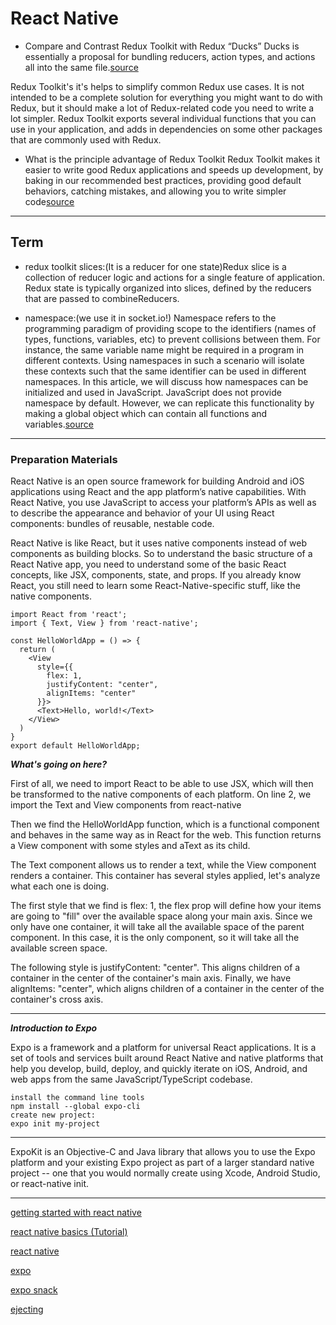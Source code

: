 # React Native

- Compare and Contrast Redux Toolkit with Redux “Ducks”
Ducks is essentially a proposal for bundling reducers, action types, and actions all into the same file.[source](https://medium.com/swlh/the-good-the-bad-of-react-redux-and-why-ducks-might-be-the-solution-1567d5bdc698)

Redux Toolkit's it's helps to simplify common Redux use cases. It is not intended to be a complete solution for everything you might want to do with Redux, but it should make a lot of Redux-related code you need to write a lot simpler. Redux Toolkit exports several individual functions that you can use in your application, and adds in dependencies on some other packages that are commonly used with Redux.


- What is the principle advantage of Redux Toolkit
Redux Toolkit makes it easier to write good Redux applications and speeds up development, by baking in our recommended best practices, providing good default behaviors, catching mistakes, and allowing you to write simpler code[source](https://redux.js.org/redux-toolkit/overview)

***

## Term

- redux toolkit slices:(It is a reducer for one state)Redux slice is a collection of reducer logic and actions for a single feature of application.
Redux state is typically organized into slices, defined by the reducers that are passed to combineReducers.

- namespace:(we use it in socket.io!)
Namespace refers to the programming paradigm of providing scope to the identifiers (names of types, functions, variables, etc) to prevent collisions between them. For instance, the same variable name might be required in a program in different contexts. Using namespaces in such a scenario will isolate these contexts such that the same identifier can be used in different namespaces. In this article, we will discuss how namespaces can be initialized and used in JavaScript. JavaScript does not provide namespace by default. However, we can replicate this functionality by making a global object which can contain all functions and variables.[source](https://www.geeksforgeeks.org/javascript-namespace/)

***

### Preparation Materials


React Native is an open source framework for building Android and iOS applications using React and the app platform’s native capabilities. With React Native, you use JavaScript to access your platform’s APIs as well as to describe the appearance and behavior of your UI using React components: bundles of reusable, nestable code.


React Native is like React, but it uses native components instead of web components as building blocks. So to understand the basic structure of a React Native app, you need to understand some of the basic React concepts, like JSX, components, state, and props. If you already know React, you still need to learn some React-Native-specific stuff, like the native components.

```
import React from 'react';
import { Text, View } from 'react-native';

const HelloWorldApp = () => {
  return (
    <View
      style={{
        flex: 1,
        justifyContent: "center",
        alignItems: "center"
      }}>
      <Text>Hello, world!</Text>
    </View>
  )
}
export default HelloWorldApp;
```
***What's going on here?***

First of all, we need to import React to be able to use JSX, which will then be transformed to the native components of each platform.
On line 2, we import the Text and View components from react-native

Then we find the HelloWorldApp function, which is a functional component and behaves in the same way as in React for the web. This function returns a View component with some styles and aText as its child.

The Text component allows us to render a text, while the View component renders a container. This container has several styles applied, let's analyze what each one is doing.

The first style that we find is flex: 1, the flex prop will define how your items are going to "fill" over the available space along your main axis. Since we only have one container, it will take all the available space of the parent component. In this case, it is the only component, so it will take all the available screen space.

The following style is justifyContent: "center". This aligns children of a container in the center of the container's main axis. Finally, we have alignItems: "center", which aligns children of a container in the center of the container's cross axis.

***

***Introduction to Expo***

Expo is a framework and a platform for universal React applications. It is a set of tools and services built around React Native and native platforms that help you develop, build, deploy, and quickly iterate on iOS, Android, and web apps from the same JavaScript/TypeScript codebase.

```
install the command line tools
npm install --global expo-cli
create new project:
expo init my-project
```
***
ExpoKit is an Objective-C and Java library that allows you to use the Expo platform and your existing Expo project as part of a larger standard native project -- one that you would normally create using Xcode, Android Studio, or react-native init.


***

[getting started with react native](https://facebook.github.io/react-native/docs/getting-started)

[react native basics (Tutorial)](https://facebook.github.io/react-native/docs/tutorial)

[react native](https://facebook.github.io/react-native/)

[expo](https://expo.io/)

[expo snack](https://snack.expo.io/)

[ejecting](https://docs.expo.io/versions/latest/expokit/eject)